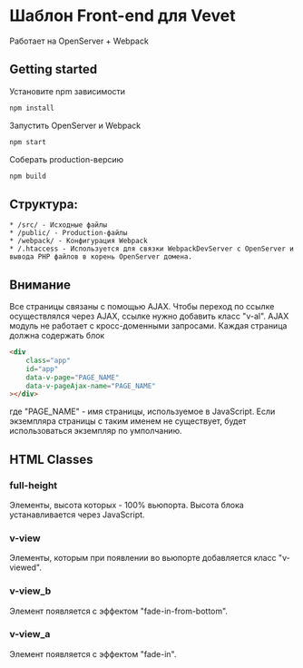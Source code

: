 # Шаблон Front-end для Vevet

Работает на OpenServer + Webpack

## Getting started
Установите npm зависимости
```sh
npm install
```
Запустить OpenServer и Webpack
```sh
npm start
```
Соберать production-версию
```sh
npm build
```





## Структура: 
    * /src/ - Исходные файлы
    * /public/ - Production-файлы
    * /webpack/ - Конфигурация Webpack
    * /.htaccess - Используется для связки WebpackDevServer c OpenServer и вывода PHP файлов в корень OpenServer домена.

## Внимание
Все страницы связаны с помощью AJAX. Чтобы переход по ссылке осуществлялся через AJAX, ссылке нужно добавить класс "v-al". AJAX модуль не работает с кросс-доменными запросами. Каждая страница должна содержать блок
```html
<div 
    class="app" 
    id="app" 
    data-v-page="PAGE_NAME" 
    data-v-pageAjax-name="PAGE_NAME" 
></div>
```
где "PAGE_NAME" - имя страницы, используемое в JavaScript. Если экземпляра страницы с таким именем не существует, будет использоваться экземпляр по умполчанию.

## HTML Classes

### full-height
Элементы, высота которых - 100% вьюпорта. Высота блока устанавливается через JavaScript.

### v-view
Элементы, которым при появлении во вьюпорте добавляется класс "v-viewed".
### v-view_b
Элемент появляется с эффектом "fade-in-from-bottom".
### v-view_a
Элемент появляется с эффектом "fade-in".